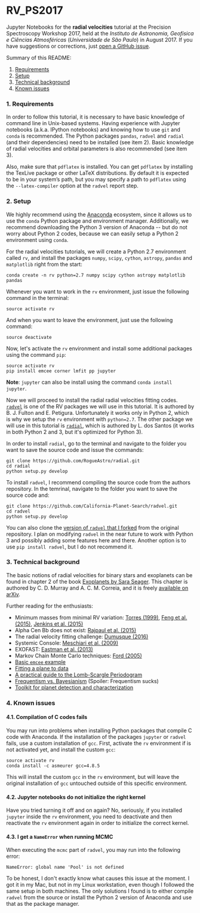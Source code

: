 # RV_PS2017

Jupyter Notebooks for the **radial velocities** tutorial at the Precision Spectroscopy Workshop 2017, held at the *Instituto de Astronomia, Geofísica e Ciências Atmosféricas* (*Universidade de São Paulo*) in August 2017. If you have suggestions or corrections, just [open a GitHub issue](https://github.com/RogueAstro/RV_PS2017/issues).

Summary of this README:
1. [Requirements](https://github.com/RogueAstro/RV_PS2017#1-requirements)
2. [Setup](https://github.com/RogueAstro/RV_PS2017#2-setup)
3. [Technical background](https://github.com/RogueAstro/RV_PS2017#3-technical-background)
4. [Known issues](https://github.com/RogueAstro/RV_PS2017#4-known-issues)

### 1. Requirements

In order to follow this tutorial, it is necessary to have basic knowledge of command line in Unix-based systems. Having experience with Jupyter notebooks (a.k.a. IPython notebooks) and knowing how to use ``git`` and ``conda`` is recommended. The Python packages ``pandas``, ``radvel`` and ``radial`` (and their dependencies) need to be installed (see item 2). Basic knowledge of radial velocities and orbital parameters is also recommended (see item 3).

Also, make sure that ``pdflatex`` is installed. You can get ``pdflatex`` by installing the TexLive package or other LaTeX distributions. By default it is expected to be in your system’s path, but you may specify a path to ``pdflatex`` using the ``--latex-compiler`` option at the ``radvel`` report step.

### 2. Setup

We highly recommend using the [Anaconda](https://www.continuum.io/downloads) ecosystem, since it allows us to use the ``conda`` Python package and environment manager. Additionally, we recommend downloading the Python 3 version of Anaconda -- but do not worry about Python 2 codes, because we can easily setup a Python 2 environment using ``conda``.

For the radial velocities tutorials, we will create a Python 2.7 environment called ``rv``, and install the packages ``numpy``, ``scipy``, ``cython``, ``astropy``, ``pandas`` and ``matplotlib`` right from the start:

```
conda create -n rv python=2.7 numpy scipy cython astropy matplotlib pandas
```

Whenever you want to work in the ``rv`` environment, just issue the following command in the terminal:

```
source activate rv
```

And when you want to leave the environment, just use the following command:

```
source deactivate
```

Now, let's activate the ``rv`` environment and install some additional packages using the command ``pip``:

```
source activate rv
pip install emcee corner lmfit pp jupyter
```

**Note**: ``jupyter`` can also be install using the command ``conda install jupyter``.

Now we will proceed to install the radial radial velocities fitting codes. [``radvel``](http://radvel.readthedocs.io/en/master/index.html) is one of the RV packages we will use in this tutorial. It is authored by B. J. Fulton and E. Petigura. Unfortunately it works only in Python 2, which is why we setup the ``rv`` environment with ``python=2.7``. The other package we will use in this tutorial is [``radial``](https://github.com/RogueAstro/radial), which is authored by L. dos Santos (it works in both Python 2 and 3, but it's optimized for Python 3).

In order to install ``radial``, go to the terminal and navigate to the folder you want to save the source code and issue the commands:

```
git clone https://github.com/RogueAstro/radial.git
cd radial
python setup.py develop
```

To install ``radvel``, I recommend compiling the source code from the authors repository. In the temrinal, navigate to the folder you want to save the source code and:

```
git clone https://github.com/California-Planet-Search/radvel.git
cd radvel
python setup.py develop
```

You can also clone the [version of ``radvel`` that I forked](https://github.com/RogueAstro/radvel) from the original repository. I plan on modifying ``radvel`` in the near future to work with Python 3 and possibly adding some features here and there. Another option is to use ``pip install radvel``, but I do not recommend it.

### 3. Technical background

The basic notions of radial velocities for binary stars and exoplanets can be found in chapter 2 of the book [Exoplanets by Sara Seager](http://seagerexoplanets.mit.edu/books.htm). This chapter is authored by C. D. Murray and A. C. M. Correia, and it is freely [available on arXiv](http://arxiv.org/abs/1009.1738).

Further reading for the enthusiasts:
* Minimum masses from minimal RV variation: [Torres (1999)](http://iopscience.iop.org/article/10.1086/316313), [Feng et al. (2015)](http://stacks.iop.org/0004-637X/800/i=1/a=22?key=crossref.07b640baf68c8ce0b4ded8aef8aa6074), [Jenkins et al. (2015)](http://arxiv.org/abs/1507.04749)
* Alpha Cen Bb does not exist: [Rajpaul et al. (2015)](http://arxiv.org/abs/1510.05598)
* The radial velocity fitting challenge: [Dumusque (2016)](http://arxiv.org/abs/1607.06487)
* Systemic Console: [Meschiari et al. (2009)](https://arxiv.org/abs/0907.1675)
* EXOFAST: [Eastman et al. (2013)](https://arxiv.org/abs/1206.5798)
* Markov Chain Monte Carlo techniques: [Ford (2005)](http://stacks.iop.org/1538-3881/129/i=3/a=1706)
* [Basic ``emcee`` example](http://dan.iel.fm/emcee/current/user/line/)
* [Fitting a plane to data](http://dan.iel.fm/posts/fitting-a-plane/)
* [A practical guide to the Lomb-Scargle Periodogram](http://jakevdp.github.io/blog/2017/03/30/practical-lomb-scargle/)
* [Frequentism vs. Bayesianism](http://jakevdp.github.io/blog/2014/03/11/frequentism-and-bayesianism-a-practical-intro/) (Spoiler: Frequentism sucks)
* [Toolkit for planet detection and characterization](https://reddots.space/toolkit/)

### 4. Known issues

#### 4.1. Compilation of C codes fails

You may run into problems when installing Python packages that compile C code with Anaconda. If the installation of the packages ``jupyter`` or ``radvel`` fails, use a custom installation of ``gcc``. First, activate the ``rv`` environment if is not activated yet, and install the custom ``gcc``:
```
source activate rv
conda install -c asmeurer gcc=4.8.5
```
This will install the custom ``gcc`` in the ``rv`` environment, but will leave the original installation of ``gcc`` untouched outside of this specific environment.

#### 4.2. Jupyter notebooks do not initialize the right kernel

Have you tried turning it off and on again? No, seriously, if you installed ``jupyter`` inside the ``rv`` environment, you need to deactivate and then reactivate the ``rv`` environment again in order to initialize the correct kernel.

#### 4.3. I get a ``NameError`` when running MCMC

When executing the ``mcmc`` part of ``radvel``, you may run into the following error:

```
NameError: global name 'Pool' is not defined
```

To be honest, I don't exactly know what causes this issue at the moment. I got it in my Mac, but not in my Linux workstation, even though I followed the same setup in both machines. The only solutions I found is to either compile ``radvel`` from the source or install the Python 2 version of Anaconda and use that as the package manager.
